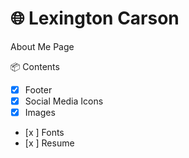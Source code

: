 # 🌐 Lexington Carson
 
 About Me Page

📦 Contents

- [X] Footer
- [X] Social Media Icons
- [X] Images 
- [x ] Fonts
- [x ] Resume 
